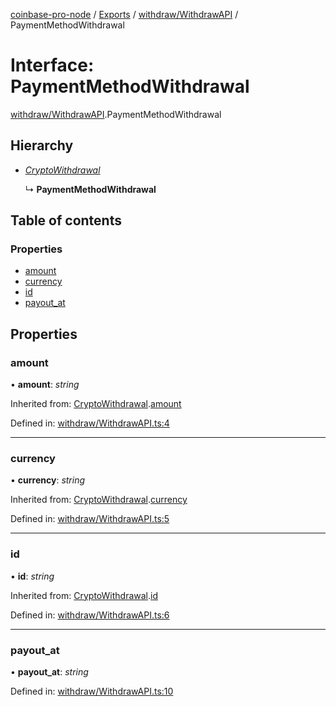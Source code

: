 [coinbase-pro-node](../README.md) / [Exports](../modules.md) / [withdraw/WithdrawAPI](../modules/withdraw_withdrawapi.md) / PaymentMethodWithdrawal

# Interface: PaymentMethodWithdrawal

[withdraw/WithdrawAPI](../modules/withdraw_withdrawapi.md).PaymentMethodWithdrawal

## Hierarchy

* [*CryptoWithdrawal*](withdraw_withdrawapi.cryptowithdrawal.md)

  ↳ **PaymentMethodWithdrawal**

## Table of contents

### Properties

- [amount](withdraw_withdrawapi.paymentmethodwithdrawal.md#amount)
- [currency](withdraw_withdrawapi.paymentmethodwithdrawal.md#currency)
- [id](withdraw_withdrawapi.paymentmethodwithdrawal.md#id)
- [payout\_at](withdraw_withdrawapi.paymentmethodwithdrawal.md#payout_at)

## Properties

### amount

• **amount**: *string*

Inherited from: [CryptoWithdrawal](withdraw_withdrawapi.cryptowithdrawal.md).[amount](withdraw_withdrawapi.cryptowithdrawal.md#amount)

Defined in: [withdraw/WithdrawAPI.ts:4](https://github.com/bennycode/coinbase-pro-node/blob/e63aeae/src/withdraw/WithdrawAPI.ts#L4)

___

### currency

• **currency**: *string*

Inherited from: [CryptoWithdrawal](withdraw_withdrawapi.cryptowithdrawal.md).[currency](withdraw_withdrawapi.cryptowithdrawal.md#currency)

Defined in: [withdraw/WithdrawAPI.ts:5](https://github.com/bennycode/coinbase-pro-node/blob/e63aeae/src/withdraw/WithdrawAPI.ts#L5)

___

### id

• **id**: *string*

Inherited from: [CryptoWithdrawal](withdraw_withdrawapi.cryptowithdrawal.md).[id](withdraw_withdrawapi.cryptowithdrawal.md#id)

Defined in: [withdraw/WithdrawAPI.ts:6](https://github.com/bennycode/coinbase-pro-node/blob/e63aeae/src/withdraw/WithdrawAPI.ts#L6)

___

### payout\_at

• **payout\_at**: *string*

Defined in: [withdraw/WithdrawAPI.ts:10](https://github.com/bennycode/coinbase-pro-node/blob/e63aeae/src/withdraw/WithdrawAPI.ts#L10)
